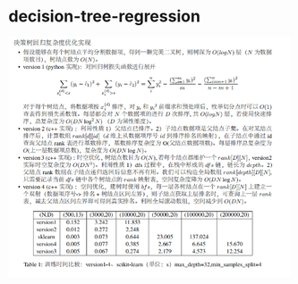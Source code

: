 # decision-tree-regression

![image](https://github.com/CchenchangyuCY/decision-tree-regression/blob/master/readme.png)

